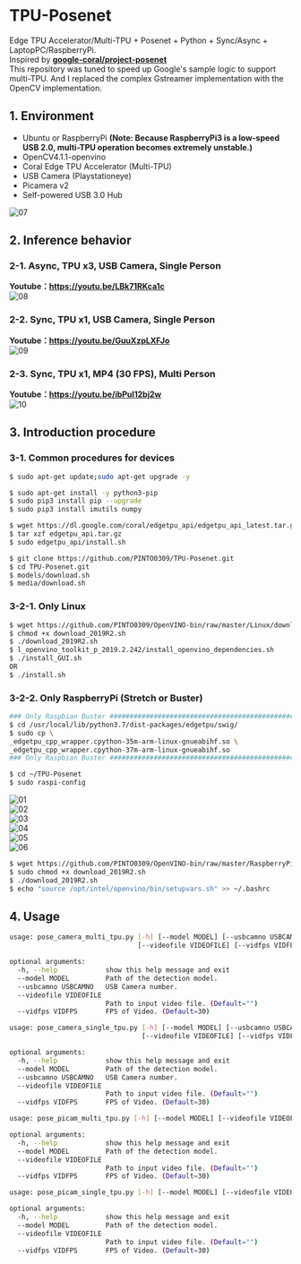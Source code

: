# TPU-Posenet
Edge TPU Accelerator/Multi-TPU + Posenet + Python + Sync/Async + LaptopPC/RaspberryPi.  
Inspired by **[google-coral/project-posenet](https://github.com/google-coral/project-posenet)**  
This repository was tuned to speed up Google's sample logic to support multi-TPU. And I replaced the complex Gstreamer implementation with the OpenCV implementation.  

## 1. Environment

- Ubuntu or RaspberryPi **(Note: Because RaspberryPi3 is a low-speed USB 2.0, multi-TPU operation becomes extremely unstable.)**
- OpenCV4.1.1-openvino
- Coral Edge TPU Accelerator (Multi-TPU)
- USB Camera (Playstationeye)
- Picamera v2
- Self-powered USB 3.0 Hub

![07](media/07.jpeg)

## 2. Inference behavior
### 2-1. Async, TPU x3, USB Camera, Single Person
**Youtube：https://youtu.be/LBk71RKca1c**  
![08](media/08.gif)  
  
### 2-2. Sync, TPU x1, USB Camera, Single Person
**Youtube：https://youtu.be/GuuXzpLXFJo**  
![09](media/09.gif)  
  
### 2-3. Sync, TPU x1, MP4 (30 FPS), Multi Person
**Youtube：https://youtu.be/ibPuI12bj2w**  
![10](media/10.gif)  

## 3. Introduction procedure
### 3-1. Common procedures for devices
```bash
$ sudo apt-get update;sudo apt-get upgrade -y

$ sudo apt-get install -y python3-pip
$ sudo pip3 install pip --upgrade
$ sudo pip3 install imutils numpy

$ wget https://dl.google.com/coral/edgetpu_api/edgetpu_api_latest.tar.gz -O edgetpu_api.tar.gz --trust-server-names
$ tar xzf edgetpu_api.tar.gz
$ sudo edgetpu_api/install.sh

$ git clone https://github.com/PINTO0309/TPU-Posenet.git
$ cd TPU-Posenet.git
$ models/download.sh
$ media/download.sh
```
### 3-2-1. Only Linux
```bash
$ wget https://github.com/PINTO0309/OpenVINO-bin/raw/master/Linux/download_2019R2.sh
$ chmod +x download_2019R2.sh
$ ./download_2019R2.sh
$ l_openvino_toolkit_p_2019.2.242/install_openvino_dependencies.sh
$ ./install_GUI.sh
OR
$ ./install.sh
```
### 3-2-2. Only RaspberryPi (Stretch or Buster)
```bash
### Only Raspbian Buster ############################################################
$ cd /usr/local/lib/python3.7/dist-packages/edgetpu/swig/
$ sudo cp \
_edgetpu_cpp_wrapper.cpython-35m-arm-linux-gnueabihf.so \
_edgetpu_cpp_wrapper.cpython-37m-arm-linux-gnueabihf.so
### Only Raspbian Buster ############################################################

$ cd ~/TPU-Posenet
$ sudo raspi-config
```
![01](media/01.png)  
![02](media/02.png)  
![03](media/03.png)  
![04](media/04.png)  
![05](media/05.png)  
![06](media/06.png)  
```bash
$ wget https://github.com/PINTO0309/OpenVINO-bin/raw/master/RaspberryPi/download_2019R2.sh
$ sudo chmod +x download_2019R2.sh
$ ./download_2019R2.sh
$ echo "source /opt/intel/openvino/bin/setupvars.sh" >> ~/.bashrc
```
## 4. Usage
```bash
usage: pose_camera_multi_tpu.py [-h] [--model MODEL] [--usbcamno USBCAMNO]
                                [--videofile VIDEOFILE] [--vidfps VIDFPS]

optional arguments:
  -h, --help            show this help message and exit
  --model MODEL         Path of the detection model.
  --usbcamno USBCAMNO   USB Camera number.
  --videofile VIDEOFILE
                        Path to input video file. (Default="")
  --vidfps VIDFPS       FPS of Video. (Default=30)
```
```bash
usage: pose_camera_single_tpu.py [-h] [--model MODEL] [--usbcamno USBCAMNO]
                                 [--videofile VIDEOFILE] [--vidfps VIDFPS]

optional arguments:
  -h, --help            show this help message and exit
  --model MODEL         Path of the detection model.
  --usbcamno USBCAMNO   USB Camera number.
  --videofile VIDEOFILE
                        Path to input video file. (Default="")
  --vidfps VIDFPS       FPS of Video. (Default=30)
```
```bash
usage: pose_picam_multi_tpu.py [-h] [--model MODEL] [--videofile VIDEOFILE] [--vidfps VIDFPS]

optional arguments:
  -h, --help            show this help message and exit
  --model MODEL         Path of the detection model.
  --videofile VIDEOFILE
                        Path to input video file. (Default="")
  --vidfps VIDFPS       FPS of Video. (Default=30)
```
```bash
usage: pose_picam_single_tpu.py [-h] [--model MODEL] [--videofile VIDEOFILE] [--vidfps VIDFPS]

optional arguments:
  -h, --help            show this help message and exit
  --model MODEL         Path of the detection model.
  --videofile VIDEOFILE
                        Path to input video file. (Default="")
  --vidfps VIDFPS       FPS of Video. (Default=30)
```
